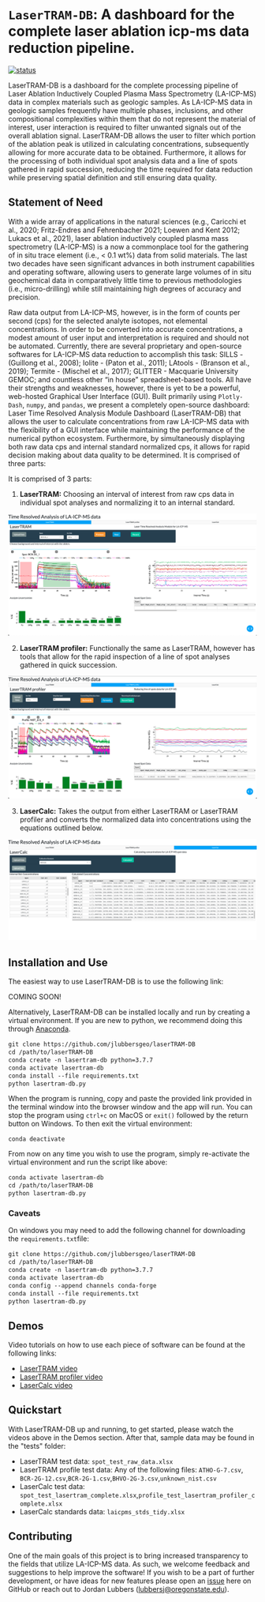 # ```LaserTRAM-DB```: A dashboard for the complete laser ablation icp-ms data reduction pipeline. 

[![status](https://joss.theoj.org/papers/1a568b84977b149738e4ebeb49f71a6e/status.svg)](https://joss.theoj.org/papers/1a568b84977b149738e4ebeb49f71a6e)


LaserTRAM-DB is a dashboard for the complete processing pipeline of Laser Ablation Inductively Coupled Plasma Mass Spectrometry (LA-ICP-MS) data in complex materials such as geologic samples. As LA-ICP-MS data in geologic samples frequently have multiple phases, inclusions, and other compositional complexities within them that do not represent the material of interest, user interaction is required to filter unwanted signals out of the overall ablation signal. LaserTRAM-DB allows the user to filter which portion of the ablation peak is utilized in calculating concentrations, subsequently allowing for more accurate data to be obtained. Furthermore, it allows for the processing of both individual spot analysis data and a line of spots gathered in rapid succession, reducing the time required for data reduction while preserving spatial definition and still ensuring data quality.

## Statement of Need

With a wide array of applications in the natural sciences (e.g., Caricchi et al., 2020; Fritz-Endres and Fehrenbacher 2021; Loewen and Kent 2012; Lukacs et al., 2021), laser ablation inductively coupled plasma mass spectrometry (LA-ICP-MS) is a now a commonplace tool for the gathering of in situ trace element (i.e., < 0.1 wt%) data from solid materials. The last two decades have seen significant advances in both instrument capabilities and operating software, allowing users to generate large volumes of in situ geochemical data in comparatively little time to previous methodologies (i.e., micro-drilling) while still maintaining high degrees of accuracy and precision.

Raw data output from LA-ICP-MS, however, is in the form of counts per second (cps) for the selected analyte isotopes, not elemental concentrations. In order to be converted into accurate concentrations, a modest amount of user input and interpretation is required and should not be automated. Currently, there are several proprietary and open-source softwares for LA-ICP-MS data reduction to accomplish this task: SILLS - (Guillong et al., 2008); Iolite - (Paton et al., 2011); LAtools - (Branson et al., 2019); Termite - (Mischel et al., 2017); GLITTER - Macquarie University GEMOC; and countless other “in house” spreadsheet-based tools. All have their strengths and weaknesses, however, there is yet to be a powerful, web-hosted Graphical User Interface (GUI). Built primarily using ```Plotly-Dash```, ```numpy```, and ```pandas```, we present a completely open-source dashboard: Laser Time Resolved Analysis Module Dashboard (LaserTRAM-DB) that allows the user to calculate concentrations from raw LA-ICP-MS data with the flexibility of a GUI interface while maintaining the performance of the numerical python ecosystem. Furthermore, by simultaneously displaying both raw data cps and internal standard normalized cps, it allows for rapid decision making about data quality to be determined. It is comprised of three parts:

It is comprised of 3 parts: 
1. **LaserTRAM:** Choosing an interval of interest from raw cps data in individual spot analyses and normalizing it to an internal standard.

![LaserTRAM GUI](images/LaserTRAM_profiler_GUI.png)

2. **LaserTRAM profiler:** Functionally the same as LaserTRAM, however has tools that allow for the rapid inspection of a line of spot analyses gathered in quick succession.

![LaserTRAM profiler GUI](images/LaserTRAM_GUI.png)

3. **LaserCalc:** Takes the output from either LaserTRAM or LaserTRAM profiler and converts the normalized data into concentrations using the equations outlined below.

![LaserCalc GUI](images/LaserCalc_GUI.png)

## Installation and Use

The easiest way to use LaserTRAM-DB is to use the following link: 

COMING SOON!

Alternatively, LaserTRAM-DB can be installed locally and run by creating a virtual environment. If you are new to python, we recommend doing this through [Anaconda](https://www.anaconda.com/products/individual).

```
git clone https://github.com/jlubbersgeo/laserTRAM-DB
cd /path/to/laserTRAM-DB
conda create -n lasertram-db python=3.7.7
conda activate lasertram-db
conda install --file requirements.txt
python lasertram-db.py
```

When the program is running, copy and paste the provided link provided in the terminal window into the browser window and the app will run. You can stop the program using ```ctrl+c``` on MacOS or ```exit()``` followed by the return button on Windows. To then exit the virtual environment:

```
conda deactivate
```

From now on any time you wish to use the program, simply re-activate the virtual environment and run the script like above:

```
conda activate lasertram-db
cd /path/to/laserTRAM-DB
python lasertram-db.py
```

### Caveats

On windows you may need to add the following channel for downloading the ```requirements.txt```file:
```
git clone https://github.com/jlubbersgeo/laserTRAM-DB
cd /path/to/laserTRAM-DB
conda create -n lasertram-db python=3.7.7
conda activate lasertram-db
conda config --append channels conda-forge
conda install --file requirements.txt
python lasertram-db.py
```

## Demos
Video tutorials on how to use each piece of software can be found at the following links:

- [LaserTRAM video](https://www.youtube.com/watch?v=ALVzTdMnS-k&t=338s&ab_channel=JordanLubbers)
- [LaserTRAM profiler video](https://youtu.be/x6FINd_jvps)
- [LaserCalc video](https://www.youtube.com/watch?v=vWmwE5XO5l0&t=1s&ab_channel=JordanLubbers)

## Quickstart

With LaserTRAM-DB up and running, to get started, please watch the videos above in the Demos section. After that, sample data may be found in the "tests" folder:
- LaserTRAM test data: ```spot_test_raw_data.xlsx```
- LaserTRAM profile test data: Any of the following files: ```ATHO-G-7.csv```, ```BCR-2G-12.csv```,```BCR-2G-1.csv```,```BHVO-2G-3.csv```,```unknown_nist.csv```
- LaserCalc test data: ```spot_test_lasertram_complete.xlsx```,```profile_test_lasertram_profiler_complete.xlsx```
- LaserCalc standards data: ```laicpms_stds_tidy.xlsx```

## Contributing

One of the main goals of this project is to bring increased transparency to the fields that utilize LA-ICP-MS data. As such, we welcome feedback and suggestions to help improve the software! If you wish to be a part of further development, or have ideas for new features please open an [issue](https://github.com/jlubbersgeo/laserTRAM-DB/issues) here on GitHub or reach out to Jordan Lubbers (lubbersj@oregonstate.edu).

